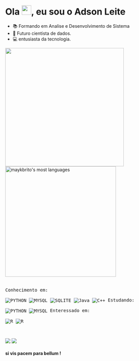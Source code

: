  <h1 align="left">Ola <img src="https://web.archive.org/web/20221020035219/https://raw.githubusercontent.com/kaueMarques/kaueMarques/master/hi.gif" height="30px">, eu sou o Adson Leite</h1>

- 📚 Formando em Analise e Desenvolvimento de Sistema
- 🚀 Futuro cientista de dados.
- 💻 entusiasta da tecnologia.

<div align="left">
<img width="375em" src="https://github-readme-stats.vercel.app/api?username=adson-fl&show_icons=false&theme=dracula&_all_commits=true&count_private=true"/>
<img width="350em" src="https://github-readme-stats.vercel.app/api/top-langs/?username=adson-fl&layout=compact&theme_icons=true&theme=dracula"alt="maykbrito's most 
languages"/>
</div>

<br/>
<br/>
<div style="display: inline_blok">
 
<kbd align="center">
<kbd>Conhecimento em:</kbd>
<br/>
<br/>
<img align="center" alt="PYTHON" src="https://img.shields.io/badge/Python-14354C?style=for-the-badge&logo=python&logoColor=white" />
<img align="center" alt="MYSQL" src="https://img.shields.io/badge/MySQL-00000F?style=for-the-badge&logo=mysql&logoColor=white" />
<img align="center" alt="SQLITE" src="https://img.shields.io/badge/SQLite-003B57?style=for-the-badge&logo=sqlite&logoColor=white" />
<img align="center" alt="Java" src="https://img.shields.io/badge/Java-ED8B00?style=for-the-badge&logo=java&logoColor=white" />
<img align="center" alt="C++" src="https://img.shields.io/badge/C%2B%2B-00599C?style=for-the-badge&logo=c%2B%2B&logoColor=white" />
</kbd>

<kbd align="center">
<kbd>Estudando:</kbd>
<br/>
<br/>
<img align="center" alt="PYTHON" src="https://img.shields.io/badge/Python-14354C?style=for-the-badge&logo=python&logoColor=white" />
 <img align="center" alt="MYSQL" src="https://img.shields.io/badge/MySQL-00000F?style=for-the-badge&logo=mysql&logoColor=white" />
</kbd>

<kbd align="center">
<kbd>Enteressado em:</kbd>
<br/>
<br/>
<img align="center" alt="R" src="https://img.shields.io/badge/R-276DC3?style=for-the-badge&logo=r&logoColor=white" />
 <img align="center" alt="R" src="https://img.shields.io/badge/Scala-DC322F?style=for-the-badge&logo=scala&logoColor=white" />
</kbd>

</div>

<br/>

##

<div>
  <a href = "mailto:adsonferreira585@gmail.com"><img src="https://img.shields.io/badge/Gmail-D14836?style=for-the-badge&logo=gmail&logoColor=white" target="_blank"></a>
  <a href="https://www.linkedin.com/in/adson-leite2301/" target="_blank"><img src="https://img.shields.io/badge/-LinkedIn-%230077B5?style=for-the-badge&logo=linkedin&logoColor=white" target="_blank"></a>


  ####  si vis pacem para bellum !
